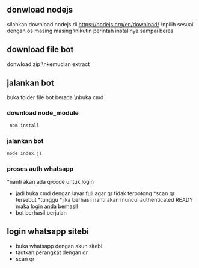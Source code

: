 ## donwload nodejs
silahkan download nodejs di https://nodejs.org/en/download/
\npilih sesuai dengan os masing masing
\nikutin perintah installnya sampai beres

## download file bot 
donwload zip 
\nkemudian extract

## jalankan bot
buka folder file bot berada
\nbuka cmd
### download node_module
```bash
 npm install
 ```
 ### jalankan bot
 ```bash
 node index.js
 ```
 ### proses auth whatsapp
 *nanti akan ada qrcode untuk login
 * jadi buka cmd dengan layar full agar qr tidak terpotong
 *scan qr tersebut
 *tunggu
 *jika berhasil nanti akan muncul authenticated READY maka login anda berhasil
 * bot berhasil berjalan
 
 
 ## login whatsapp sitebi
* buka whatsapp dengan akun sitebi
* tautkan perangkat dengan qr
* scan qr
